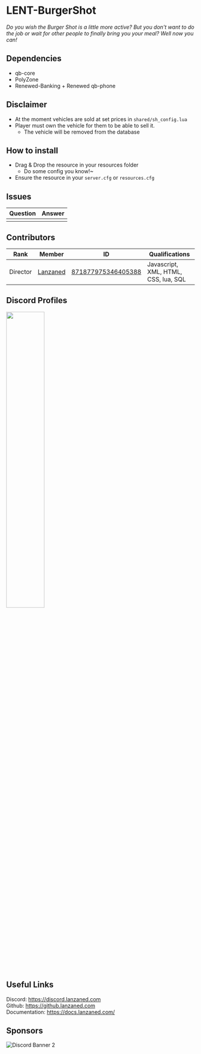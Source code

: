 # LENT-BurgerShot
*Do you wish the Burger Shot is a little more active? But you don't want to do the job or wait for other people to finally bring you your meal? Well now you can!*

## Dependencies
- qb-core
- PolyZone
- Renewed-Banking + Renewed qb-phone

## Disclaimer
- At the moment vehicles are sold at set prices in `shared/sh_config.lua`
- Player must own the vehicle for them to be able to sell it.
    - The vehicle will be removed from the database

## How to install
- Drag & Drop the resource in your resources folder
    - Do some config you know!~
- Ensure the resource in your `server.cfg` or `resources.cfg`

## Issues
|  Question |  Answer |
|----       |----     |
|           |         |

## Contributors
|  Rank       |  Member       | ID                 | Qualifications                       |
|----         |----           |----                |----                                  |
| Director    | [Lanzaned](https://discordapp.com/users/871877975346405388) | [871877975346405388](https://discordapp.com/users/871877975346405388) | Javascript, XML, HTML, CSS, lua, SQL |

## Discord Profiles
<div allign="center">

<a href="https://discordapp.com/users/871877975346405388"><img width="45%" src="https://discord.c99.nl/widget/theme-3/871877975346405388.png"/></a>

</div>

## Useful Links 
Discord: https://discord.lanzaned.com<br>
Github: https://github.lanzaned.com<br>
Documentation: https://docs.lanzaned.com/

## Sponsors
<img src="https://discordapp.com/api/guilds/973137642885644338/widget.png?style=banner2" alt="Discord Banner 2"/>